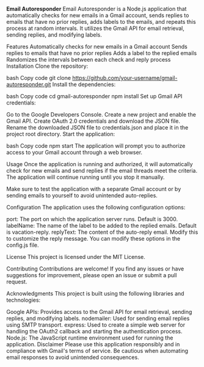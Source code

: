 **Email Autoresponder**
Email Autoresponder is a Node.js application that automatically checks for new emails in a Gmail account, sends replies to emails that have no prior replies, adds labels to the emails, and repeats this process at random intervals. It utilizes the Gmail API for email retrieval, sending replies, and modifying labels.

Features
Automatically checks for new emails in a Gmail account
Sends replies to emails that have no prior replies
Adds a label to the replied emails
Randomizes the intervals between each check and reply process
Installation
Clone the repository:

bash
Copy code
git clone https://github.com/your-username/gmail-autoresponder.git
Install the dependencies:

bash
Copy code
cd gmail-autoresponder
npm install
Set up Gmail API credentials:

Go to the Google Developers Console.
Create a new project and enable the Gmail API.
Create OAuth 2.0 credentials and download the JSON file.
Rename the downloaded JSON file to credentials.json and place it in the project root directory.
Start the application:

bash
Copy code
npm start
The application will prompt you to authorize access to your Gmail account through a web browser.

Usage
Once the application is running and authorized, it will automatically check for new emails and send replies if the email threads meet the criteria. The application will continue running until you stop it manually.

Make sure to test the application with a separate Gmail account or by sending emails to yourself to avoid unintended auto-replies.

Configuration
The application uses the following configuration options:

port: The port on which the application server runs. Default is 3000.
labelName: The name of the label to be added to the replied emails. Default is vacation-reply.
replyText: The content of the auto-reply email. Modify this to customize the reply message.
You can modify these options in the config.js file.

License
This project is licensed under the MIT License.

Contributing
Contributions are welcome! If you find any issues or have suggestions for improvement, please open an issue or submit a pull request.

Acknowledgments
This project is built using the following libraries and technologies:

Google APIs: Provides access to the Gmail API for email retrieval, sending replies, and modifying labels.
nodemailer: Used for sending email replies using SMTP transport.
express: Used to create a simple web server for handling the OAuth2 callback and starting the authentication process.
Node.js: The JavaScript runtime environment used for running the application.
Disclaimer
Please use this application responsibly and in compliance with Gmail's terms of service. Be cautious when automating email responses to avoid unintended consequences.
